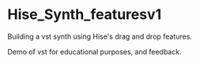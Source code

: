 # Hise_Synth_featuresv1

Building a vst synth using Hise's drag and drop features.

Demo of vst for educational purposes, and feedback.

